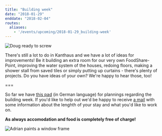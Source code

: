 ```yaml
---
title: "Building week"
date: "2018-01-29"
enddate: "2018-02-04"
routes:
  aliases:
    - '/events/upcoming/2018-01-29_building-week'
---
```


![Doug ready to screw](/pics/dougScrewdriver.jpg)

There's still a lot to do in Kanthaus and we have a lot of ideas for improvements!
Be it building an extra room for our very own FoodShare-Point, improving the water system of the houses, redoing floors, making a shower stall from saved tiles or simply putting up curtains - there's plenty of projects. Do you have ideas of your own? We're happy to hear those, too!

===

So far we have [this pad](https://pad.systemli.org/p/buildingWeekPlanning) (in German language) for plannings regarding the building week. If you'd like to help out we'd be happy to receive [a mail](mailto:hello@kanthaus.online) with some information about the lenghth of your stay and what you'd like to work on.

**As always accomodation and food is completely free of charge!**

![Adrian paints a window frame](/pics/adrianPaint.jpg)
